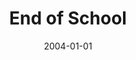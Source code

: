 ---
date: 2004-01-01
year: 2004
title: End of School
project: Abitur
customer: Dresden
smallImage: "/assets/images/abi.png"
description: 
projectLink: 
---